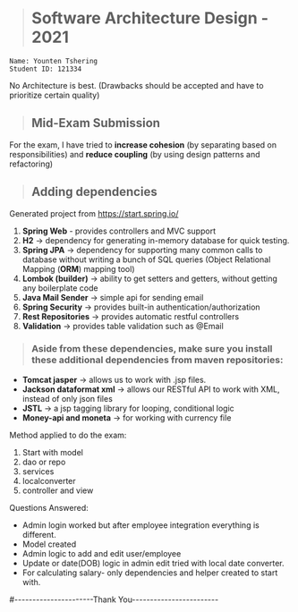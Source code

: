 ># Software Architecture Design - 2021

```
Name: Younten Tshering
Student ID: 121334
```
No Architecture is best. (Drawbacks should be accepted and have to prioritize certain quality)

>## Mid-Exam Submission 

For the exam, I have tried to **increase cohesion** (by separating based on responsibilities) and **reduce coupling** (by using design patterns and refactoring)

>## Adding dependencies
Generated project from https://start.spring.io/

1. **Spring Web** - provides controllers and MVC support
2. **H2** → dependency for generating in-memory database for quick testing.
3. **Spring JPA** → dependency for supporting many common calls to database without writing a bunch of SQL queries (Object Relational Mapping (**ORM**) mapping tool)
4. **Lombok (builder)** → ability to get setters and getters, without getting any boilerplate code
5. **Java Mail Sender** → simple api for sending email 
6. **Spring Security** → provides built-in authentication/authorization
7. **Rest Repositories** → provides automatic restful controllers
8. **Validation** → provides table validation such as @Email

>### Aside from these dependencies, make sure you install these additional dependencies from maven repositories:

- **Tomcat jasper** → allows us to work with .jsp files.
- **Jackson dataformat xml** → allows our RESTful API to work with XML, instead of only json files
- **JSTL** → a jsp tagging library for looping, conditional logic
- **Money-api and moneta** → for working with currency file

Method applied to do the exam:
1. Start with model
2. dao or repo
3. services 
4. localconverter 
5. controller and view

Questions Answered: 

- Admin login worked but after employee integration everything is different. 
- Model created
- Admin logic to add and edit user/employee
- Update or date(DOB) logic in admin edit tried with local date converter.
- For calculating salary- only dependencies and helper created to start with.




#----------------------Thank You------------------------